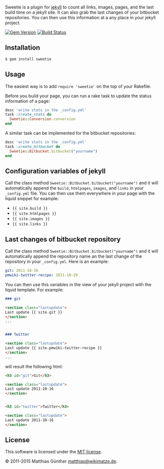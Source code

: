 Sweetie is a plugin for [jekyll](https://github.com/mojombo/jekyll) to count all links, images, pages, and the last
build time on a jekyll site. It can also grab the last changes of your bitbucket repositories.
You can then use this information at a any place in your jekyll project.

[![Gem Version](https://badge.fury.io/rb/sweetie.svg)](http://badge.fury.io/rb/sweetie)
[![Build Status](https://travis-ci.org/wikimatze/sweetie.svg?branch=master)](https://travis-ci.org/wikimatze/sweetie)


## Installation

```sh
$ gem install sweetie
```


## Usage

The easiest way is to add `require 'sweetie'` on the top of your Rakefile.

Before you build your page, you can run a rake task to update the status information of a page:


```ruby
desc 'write stats in the _config.yml'
task :create_stati do
  Sweetie::Conversion.conversion
end
```


A similar task can be implemented for the bitbucket repositories:


```ruby
desc 'write stats in the _config.yml'
task :create_bitbucket do
  Sweetie::Bitbucket.bitbucket("yourname")
end
```


## Configuration variables of jekyll

Call the class method `Sweetie::Bitbucket.bitbucket("yourname")` and it will automatically append
the `build`, `htmlpages`, `images`, and `links` in your `_config.yml` file. You can then use them
everywhere in your page with the liquid snippet for example:

- `{{ site.build }}`
- `{{ site.htmlpages }}`
- `{{ site.images }}`
- `{{ site.links }}`


## Last changes of bitbucket repository

Call the class method `Sweetie::Bitbucket.bitbucket("yourname")` and it will automatically append the repository name an
the last change of the repository in your `_config.yml`. Here is an example:


```yml
git: 2011-10-16
pmwiki-twitter-recipe: 2011-10-29
```


You can then use this variables in the view of your jekyll project with the liquid template. For example:


```markdown
### git

<section class="lastupdate">
Last update {{ site.git }}
</section>
...


### Twitter

<section class="lastupdate">
Last update {{ site.pmwiki-twitter-recipe }}
</section>
...
```


will result the following html:


```html
<h3 id="git">Git</h3>

<section class="lastupdate">
Last update 2011-10-16
</section>


<h3 id="twitter">Twitter</h3>

<section class="lastupdate">
Last update 2011-10-16
</section>
```


## License

This software is licensed under the [MIT license](http://en.wikipedia.org/wiki/MIT_License).

© 2011-2015 Matthias Günther <matthias@wikimatze.de>.
